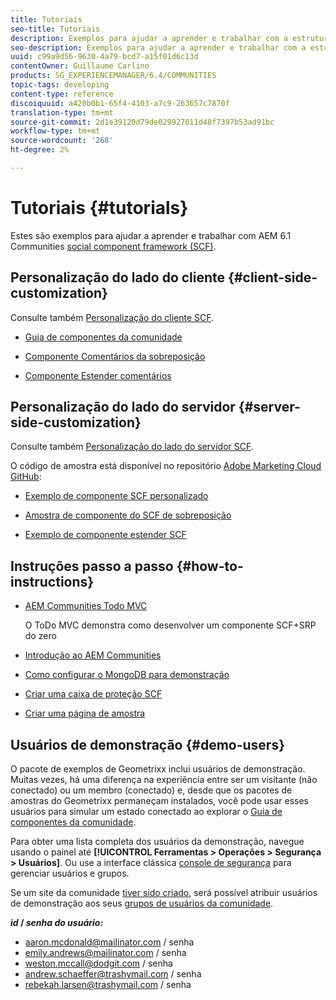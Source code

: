 ```yaml
---
title: Tutoriais
seo-title: Tutoriais
description: Exemplos para ajudar a aprender e trabalhar com a estrutura de componentes sociais (SCF) da AEM Communities
seo-description: Exemplos para ajudar a aprender e trabalhar com a estrutura de componentes sociais (SCF) da AEM Communities
uuid: c99a9d56-9630-4a79-bcd7-a15f01d6c13d
contentOwner: Guillaume Carlino
products: SG_EXPERIENCEMANAGER/6.4/COMMUNITIES
topic-tags: developing
content-type: reference
discoiquuid: a420b0b1-65f4-4103-a7c9-263657c7870f
translation-type: tm+mt
source-git-commit: 2d1e39120d79de029927011d48f7397b53ad91bc
workflow-type: tm+mt
source-wordcount: '268'
ht-degree: 2%

---
```



# Tutoriais {#tutorials}

Estes são exemplos para ajudar a aprender e trabalhar com AEM 6.1 Communities [social component framework (SCF)](scf.md).

## Personalização do lado do cliente {#client-side-customization}

Consulte também [Personalização do cliente SCF](client-customize.md).

* [Guia de componentes da comunidade](components-guide.md)

* [Componente Comentários da sobreposição](overlay-comments.md)

* [Componente Estender comentários](extend-comments.md)

## Personalização do lado do servidor {#server-side-customization}

Consulte também [Personalização do lado do servidor SCF](server-customize.md).

O código de amostra está disponível no repositório [Adobe Marketing Cloud GitHub](https://github.com/Adobe-Marketing-Cloud):

* [Exemplo de componente SCF personalizado](https://github.com/Adobe-Marketing-Cloud/aem-scf-sample-components-customize)

* [Amostra de componente do SCF de sobreposição](https://github.com/Adobe-Marketing-Cloud/aem-scf-sample-components-overlay)

* [Exemplo de componente estender SCF](https://github.com/Adobe-Marketing-Cloud/aem-scf-sample-components-extension)

## Instruções passo a passo {#how-to-instructions}

* [AEM Communities Todo MVC](https://github.com/Adobe-Marketing-Cloud/aem-communities-todomvc-sample)

   O ToDo MVC demonstra como desenvolver um componente SCF+SRP do zero

* [Introdução ao AEM Communities](getting-started.md)

* [Como configurar o MongoDB para demonstração](demo-mongo.md)

* [Criar uma caixa de proteção SCF](an-scf-sandbox.md)

* [Criar uma página de amostra](create-sample-page.md)

## Usuários de demonstração {#demo-users}

O pacote de exemplos de Geometrixx inclui usuários de demonstração. Muitas vezes, há uma diferença na experiência entre ser um visitante (não conectado) ou um membro (conectado) e, desde que os pacotes de amostras do Geometrixx permaneçam instalados, você pode usar esses usuários para simular um estado conectado ao explorar o [Guia de componentes da comunidade](components-guide.md).

Para obter uma lista completa dos usuários da demonstração, navegue usando o painel até **[!UICONTROL Ferramentas > Operações > Segurança > Usuários]**. Ou use a interface clássica [console de segurança](http://localhost:4502/useradmin) para gerenciar usuários e grupos.

Se um site da comunidade [tiver sido criado](getting-started.md), será possível atribuir usuários de demonstração aos seus [grupos de usuários da comunidade](users.md).

***id* /  *senha do usuário:***

* aaron.mcdonald@mailinator.com / senha
* emily.andrews@mailinator.com / senha
* weston.mccall@dodgit.com / senha
* andrew.schaeffer@trashymail.com / senha
* rebekah.larsen@trashymail.com / senha
